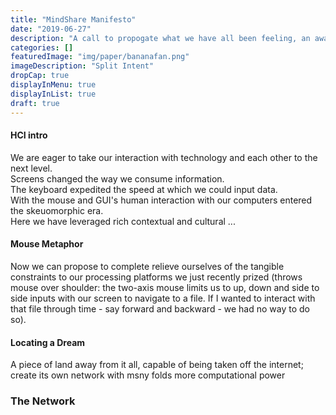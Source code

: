 ```yaml
---
title: "MindShare Manifesto"
date: "2019-06-27"
description: "A call to propogate what we have all been feeling, an awakening."
categories: []
featuredImage: "img/paper/bananafan.png"
imageDescription: "Split Intent"
dropCap: true
displayInMenu: true
displayInList: true
draft: true
---
```


#### HCI intro

We are eager to take our interaction with technology and each other to the next level.  
Screens changed the way we consume information.  
The keyboard expedited the speed at which we could input data.  
With the mouse and GUI's human interaction with our computers entered the skeuomorphic era.  
Here we have leveraged rich contextual and cultural ...  

#### Mouse Metaphor

Now we can propose to complete relieve ourselves of the tangible constraints to our processing platforms we just recently prized (throws mouse over shoulder: the two-axis mouse limits us to up, down and side to side inputs with our screen to navigate to a file. If I wanted to interact with that file through time - say forward and backward - we had no way to do so).  

#### Locating a Dream

A piece of land away from it all, capable of being taken off the internet; create its own network with msny folds more computational power 



### The Network  